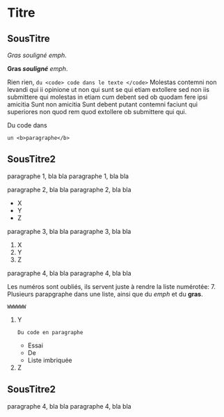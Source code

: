 # Titre
## SousTitre
*Gras souligné* *emph*.

__Gras *souligné*__ *emph*.

Rien rien, `du <code> code dans le texte </code>` Molestas contemni non levandi qui ii opinione ut non qui sunt se qui etiam extollere sed non iis submittere qui molestas in etiam cum debent sed ob quodam fere ipsi amicitia Sunt non amicitia Sunt debent putant contemni faciunt qui superiores non quod rem quod extollere ob submittere qui qui.

Du code dans
```
un <b>paragraphe</b>
```

## SousTitre2


paragraphe 1, bla bla
paragraphe 1, bla bla


paragraphe 2, bla bla
paragraphe 2, bla bla


* X
* Y
* Z

paragraphe 3, bla bla
paragraphe 3, bla bla


1. X
2. Y
3. Z

paragraphe 4, bla bla
paragraphe 4, bla bla

Les numéros sont oubliés, ils servent juste à rendre la liste numérotée:
7. Plusieurs parapgraphe dans une liste, ainsi que du *emph* et du **gras**.

    WWWWWW
1. Y
    ```
    Du code en paragraphe
    ```
    * Essai
    * De
    * Liste imbriquée
9. Z

## SousTitre2

paragraphe 4, bla bla
paragraphe 4, bla bla
